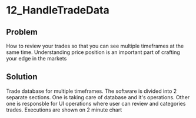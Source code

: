 # 12_HandleTradeData

## Problem

How to review your trades so that you can see multiple timeframes at the same time. Understanding price position is an important part of crafting your edge in the markets

## Solution

Trade database for multiple timeframes. The software is divided into 2 separate sections. One is taking care of database and it's operations. Other one is responsble for UI operations where user can review and categories trades.
Executions are shown on 2 minute chart
